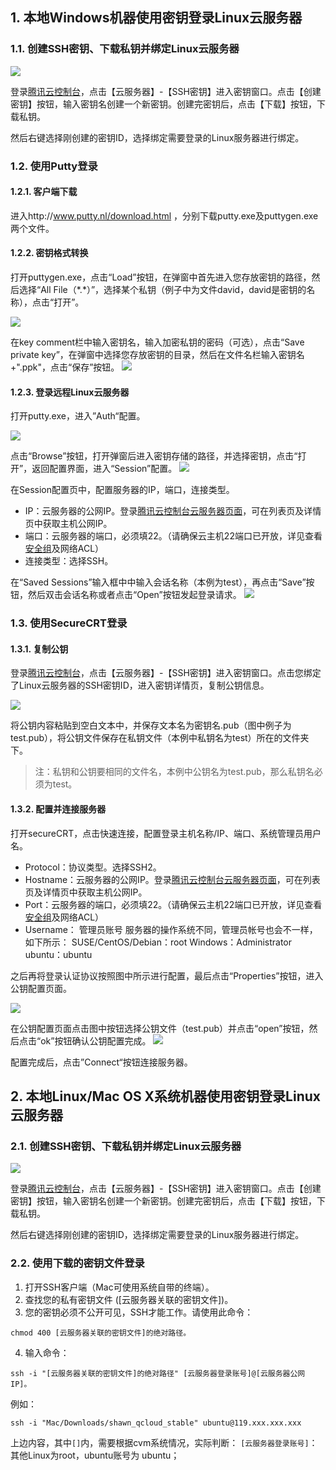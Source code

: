 ## 1. 本地Windows机器使用密钥登录Linux云服务器
### 1.1. 创建SSH密钥、下载私钥并绑定Linux云服务器
![](//mccdn.qcloud.com/img56a5d553bddcf.png)

登录[腾讯云控制台](https://console.qcloud.com)，点击【云服务器】-【SSH密钥】进入密钥窗口。点击【创建密钥】按钮，输入密钥名创建一个新密钥。创建完密钥后，点击【下载】按钮，下载私钥。

然后右键选择刚创建的密钥ID，选择绑定需要登录的Linux服务器进行绑定。

### 1.2. 使用Putty登录
#### 1.2.1. 客户端下载
进入http://www.putty.nl/download.html ，分别下载putty.exe及puttygen.exe两个文件。

#### 1.2.2. 密钥格式转换
打开puttygen.exe，点击“Load”按钮，在弹窗中首先进入您存放密钥的路径，然后选择“All File（\*.\*）”，选择某个私钥（例子中为文件david，david是密钥的名称），点击“打开”。

![](//mccdn.qcloud.com/img56a5c48fb810a.png)

在key comment栏中输入密钥名，输入加密私钥的密码（可选），点击“Save private key”，在弹窗中选择您存放密钥的目录，然后在文件名栏输入密钥名+".ppk"，点击“保存”按钮。
![](//mccdn.qcloud.com/img56a5c4ff657cc.png)

#### 1.2.3. 登录远程Linux云服务器
打开putty.exe，进入”Auth“配置。

![](//mccdn.qcloud.com/img56a5c61c61e42.png)

点击“Browse”按钮，打开弹窗后进入密钥存储的路径，并选择密钥，点击“打开”，返回配置界面，进入“Session”配置。
![](//mccdn.qcloud.com/img56a5c67ea3edb.png)

在Session配置页中，配置服务器的IP，端口，连接类型。
- IP：云服务器的公网IP。登录[腾讯云控制台云服务器页面](https://console.qcloud.com/cvm)，可在列表页及详情页中获取主机公网IP。
- 端口：云服务器的端口，必须填22。（请确保云主机22端口已开放，详见查看[安全组](http://www.qcloud.com/doc/product/213/%E5%AE%89%E5%85%A8%E7%BB%84%E6%93%8D%E4%BD%9C%E6%8C%87%E5%8D%97)及网络ACL）
- 连接类型：选择SSH。

在“Saved Sessions”输入框中中输入会话名称（本例为test），再点击“Save”按钮，然后双击会话名称或者点击“Open”按钮发起登录请求。
![](//mccdn.qcloud.com/img56a5c6bca781f.png)


### 1.3. 使用SecureCRT登录
#### 1.3.1. 复制公钥
登录[腾讯云控制台](https://console.qcloud.com)，点击【云服务器】-【SSH密钥】进入密钥窗口。点击您绑定了Linux云服务器的SSH密钥ID，进入密钥详情页，复制公钥信息。

![](//mccdn.qcloud.com/img56a5c9c132dc8.png)

将公钥内容粘贴到空白文本中，并保存文本名为密钥名.pub（图中例子为test.pub），将公钥文件保存在私钥文件（本例中私钥名为test）所在的文件夹下。

>注：私钥和公钥要相同的文件名，本例中公钥名为test.pub，那么私钥名必须为test。 

#### 1.3.2. 配置并连接服务器
打开secureCRT，点击快速连接，配置登录主机名称/IP、端口、系统管理员用户名。

- Protocol：协议类型。选择SSH2。
- Hostname：云服务器的公网IP。登录[腾讯云控制台云服务器页面](https://console.qcloud.com/cvm)，可在列表页及详情页中获取主机公网IP。
- Port：云服务器的端口，必须填22。（请确保云主机22端口已开放，详见查看[安全组](http://www.qcloud.com/doc/product/213/%E5%AE%89%E5%85%A8%E7%BB%84%E6%93%8D%E4%BD%9C%E6%8C%87%E5%8D%97)及网络ACL）
- Username： 管理员账号
服务器的操作系统不同，管理员帐号也会不一样，如下所示：
SUSE/CentOS/Debian：root
Windows：Administrator
ubuntu：ubuntu 

之后再将登录认证协议按照图中所示进行配置，最后点击“Properties”按钮，进入公钥配置页面。

![](//mccdn.qcloud.com/img56a5cbb542b7d.png)

在公钥配置页面点击图中按钮选择公钥文件（test.pub）并点击“open”按钮，然后点击“ok”按钮确认公钥配置完成。
![](//mccdn.qcloud.com/img56a5ccf6807c7.png)

配置完成后，点击”Connect“按钮连接服务器。

## 2. 本地Linux/Mac OS X系统机器使用密钥登录Linux云服务器
### 2.1. 创建SSH密钥、下载私钥并绑定Linux云服务器
![](//mccdn.qcloud.com/img56a5d553bddcf.png)

登录[腾讯云控制台](https://console.qcloud.com)，点击【云服务器】-【SSH密钥】进入密钥窗口。点击【创建密钥】按钮，输入密钥名创建一个新密钥。创建完密钥后，点击【下载】按钮，下载私钥。

然后右键选择刚创建的密钥ID，选择绑定需要登录的Linux服务器进行绑定。


### 2.2. 使用下载的密钥文件登录
1) 打开SSH客户端（Mac可使用系统自带的终端）。 
2) 查找您的私有密钥文件 ([云服务器关联的密钥文件])。 
3) 您的密钥必须不公开可见，SSH才能工作。请使用此命令：
```
chmod 400 [云服务器关联的密钥文件]的绝对路径。 
```
4) 输入命令：
```
ssh -i "[云服务器关联的密钥文件]的绝对路径" [云服务器登录账号]@[云服务器公网IP]。
```
例如：
```
ssh -i "Mac/Downloads/shawn_qcloud_stable" ubuntu@119.xxx.xxx.xxx
```
上边内容，其中`[]`内，需要根据cvm系统情况，实际判断：
`[云服务器登录账号]`：其他Linux为root，ubuntu账号为 ubuntu；
